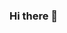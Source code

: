 ### Hi there 👋

<!--
**wss8013/wss8013** is a ✨ _special_ ✨ repository because its `README.md` (this file) appears on your GitHub profile.

Here are some ideas to get you started:

- :woman_student: I am currently pursuing Master's degree in computer science at Northeastern University. 
- 🌱 I’m currently learning ...
- 👯 I'm looking for internship opportunities to help me grow in the field to gain some mentorship from professionals in the field,
- 🤔 I’m looking for help with ...
- 💬 Ask me about ...
- 📫 How to reach me: ...
- 😄 Pronouns: ...
- ⚡ Fun fact: ...
-->
